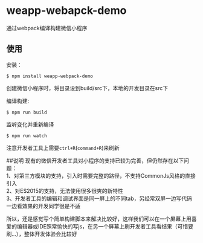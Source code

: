 # weapp-webapck-demo
通过webpack编译构建微信小程序

## 使用
安装：  
```
$ npm install weapp-webpack-demo  
```  

创建微信小程序时，将目录设到build/src下，本地的开发目录在src下  

编译构建:  
```
$ npm run build
```

监听变化并重新编译  
```
$ npm run watch
```  

注意开发者工具上需要```ctrl+R```(```command+R```)来刷新
  
##说明
现有的微信开发者工具对小程序的支持已较为完善，但仍然存在以下问题：  
1、对第三方模块的支持，引入时需要完整的路径，不支持CommonJs风格的直接引入  
2、对ES2015的支持，无法使用很多很爽的新特性  
3、开发者工具的编辑和调试界面是同一屏上的不同tab，另经常双屏一边写代码一边看效果的开发同学很是不适

所以，还是感觉写个简单构建脚本来解决比较好，这样我们可以在一个屏幕上用喜爱的编辑器或IDE照常愉快的写js，在另一个屏幕上刷开发者工具看结果（可惜要刷...），整体开发体验会比较好  


